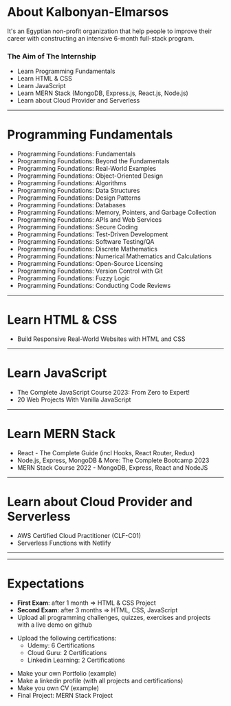 # About Kalbonyan-Elmarsos

It's an Egyptian non-profit organization that help people to improve their career with constructing an intensive 6-month full-stack program.

### The Aim of The Internship

- Learn Programming Fundamentals
- Learn HTML & CSS 
- Learn JavaScript 
- Learn MERN Stack (MongoDB, Express.js, React.js, Node.js)
- Learn about Cloud Provider and Serverless

----

# Programming Fundamentals

- Programming Foundations: Fundamentals
- Programming Foundations: Beyond the Fundamentals
- Programming Foundations: Real-World Examples
- Programming Foundations: Object-Oriented Design
- Programming Foundations: Algorithms
- Programming Foundations: Data Structures
- Programming Foundations: Design Patterns
- Programming Foundations: Databases
- Programming Foundations: Memory, Pointers, and Garbage Collection
- Programming Foundations: APIs and Web Services
- Programming Foundations: Secure Coding
- Programming Foundations: Test-Driven Development
- Programming Foundations: Software Testing/QA
- Programming Foundations: Discrete Mathematics
- Programming Foundations: Numerical Mathematics and Calculations
- Programming Foundations: Open-Source Licensing
- Programming Foundations: Version Control with Git
- Programming Foundations: Fuzzy Logic
- Programming Foundations: Conducting Code Reviews

----

# Learn HTML & CSS 

- Build Responsive Real-World Websites with HTML and CSS

----

# Learn JavaScript 

- The Complete JavaScript Course 2023: From Zero to Expert!
- 20 Web Projects With Vanilla JavaScript 

----

# Learn MERN Stack 

- React - The Complete Guide (incl Hooks, React Router, Redux)
- Node.js, Express, MongoDB & More: The Complete Bootcamp 2023
- MERN Stack Course 2022 - MongoDB, Express, React and NodeJS

----

# Learn about Cloud Provider and Serverless

- AWS Certified Cloud Practitioner (CLF-C01)
- Serverless Functions with Netlify

----
----

# Expectations 
- **First Exam**: after 1 month => HTML & CSS Project 
- **Second Exam**: after 3 months => HTML, CSS, JavaScript
- Upload all programming challenges, quizzes, exercises and projects with a live demo on github 
* Upload the following certifications: 
    - Udemy: 6 Certifications 
    - Cloud Guru: 2 Certifications
    - Linkedin Learning: 2 Certifications
- Make your own Portfolio (example)
- Make a linkedin profile (with all projects and certifications)
- Make you own CV (example)
- Final Project: MERN Stack Project 

